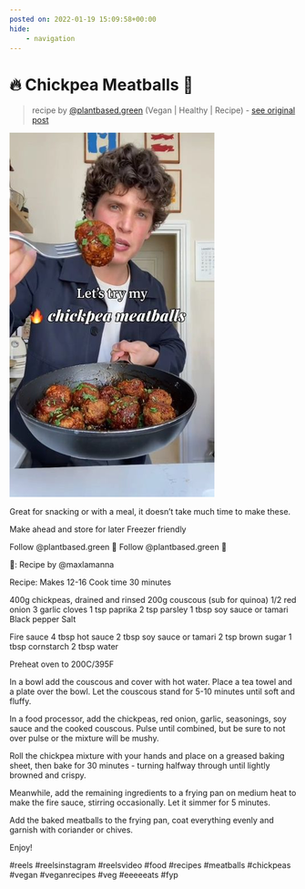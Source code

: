 ```yaml
---
posted on: 2022-01-19 15:09:58+00:00
hide:
    - navigation
---
```


# 🔥 Chickpea Meatballs 🤤 

> recipe by [@plantbased.green](https://www.instagram.com/plantbased.green/) 
(Vegan | Healthy | Recipe) - [see original post](https://instagram.com/p/CY6ogOzo8w-)

![](../img/plantbased.green_19-01-2022_1501.png)


Great for snacking or with a meal, it doesn’t take much time to make these. 

Make ahead and store for later
Freezer friendly

Follow @plantbased.green 🙌
Follow @plantbased.green 🙌

📸: Recipe by @maxlamanna

Recipe: 
Makes 12-16
Cook time 30 minutes

400g chickpeas, drained and rinsed 
200g couscous (sub for quinoa)
1/2 red onion
3 garlic cloves
1 tsp paprika
2 tsp parsley
1 tbsp soy sauce or tamari 
Black pepper
Salt

Fire sauce
4 tbsp hot sauce
2 tbsp soy sauce or tamari
2 tsp brown sugar
1 tbsp cornstarch
2 tbsp water

Preheat oven to 200C/395F

In a bowl add the couscous and cover with hot water. Place a tea towel and a plate over the bowl. Let the couscous stand for 5-10 minutes until soft and fluffy.

In a food processor, add the chickpeas, red onion, garlic, seasonings, soy sauce and the cooked couscous. Pulse until combined, but be sure to not over pulse or the mixture will be mushy. 

Roll the chickpea mixture with your hands and place on a greased baking sheet, then bake for 30 minutes - turning halfway through until lightly browned and crispy. 

Meanwhile, add the remaining ingredients to a frying pan on medium heat to make the fire sauce, stirring occasionally. Let it simmer for 5 minutes. 

Add the baked meatballs to the frying pan, coat everything evenly and garnish with coriander or chives. 

Enjoy!

\#reels \#reelsinstagram \#reelsvideo \#food \#recipes \#meatballs \#chickpeas \#vegan \#veganrecipes \#veg \#eeeeeats \#fyp 